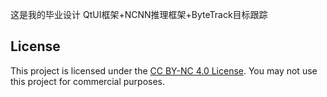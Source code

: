 这是我的毕业设计 QtUI框架+NCNN推理框架+ByteTrack目标跟踪

## License
This project is licensed under the [CC BY-NC 4.0 License](https://creativecommons.org/licenses/by-nc/4.0/). You may not use this project for commercial purposes.
